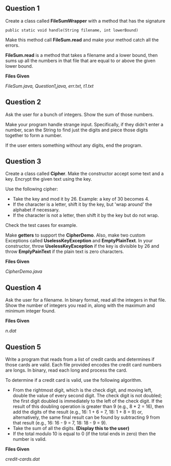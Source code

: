 ## Question 1

Create a class called **FileSumWrapper** with a method that has the signature

`public static void handle(String filename, int lowerBound)`

Make this method call **FileSum.read** and make your method catch all the errors. 

**FileSum.read** is a method that takes a filename and a lower bound, then sums up all the numbers in that file 
that are equal to or above the given lower bound.

**Files Given**

_FileSum.java, Question1,java, err.txt, t1.txt_

## Question 2

Ask the user for a bunch of integers. Show the sum of those numbers. 

Make your program handle strange input. Specifically, if they didn't enter a number, scan the String to find just the 
digits and piece those digits together to form a number.

If the user enters something without any digits, end the program.

## Question 3

Create a class called **Cipher**. Make the constructor accept some text and a key. Encrypt the given text using the key.

Use the following cipher: 

* Take the key and mod it by 26. Example: a key of 30 becomes 4.
* If the character is a letter, shift it by the key, but 'wrap around' the alphabet if necessary.
* If the character is not a letter, then shift it by the key but do not wrap.

Check the test cases for example.

Make **getters** to support the **CipherDemo**. Also, make two custom Exceptions called **UselessKeyException** and 
**EmptyPlainText**. In your constructor, throw **UselessKeyException** if the key is divisible by 26 and throw 
**EmplyPainText** if the plain text is zero characters.

**Files Given**

_CipherDemo.java_

## Question 4

Ask the user for a filename. In binary format, read all the integers in that file. Show the number of integers you 
read in, along with the maximum and minimum integer found.

**Files Given**

_n.dat_

## Question 5

Write a program that reads from a list of credit cards and determines if those cards are valid. Each file provided 
encodes the credit card numbers are longs. In binary, read each long and process the card.

To determine if a credit card is valid, use the following algorithm.

* From the rightmost digit, which is the check digit, and moving left, double the value of every second digit. The 
check digit is not doubled; the first digit doubled is immediately to the left of the check digit. If the result of 
this doubling operation is greater than 9 (e.g., 8 * 2 = 16), then add the digits of the result 
(e.g., 16: 1 + 6 = 7, 18: 1 + 8 = 9) or, alternatively, the same final result can be found by subtracting 9 from that 
result (e.g., 16: 16 - 9 = 7, 18: 18 - 9 = 9).
* Take the sum of all the digits. **(Display this to the user)**
* If the total modulo 10 is equal to 0 (if the total ends in zero) then the number is valid.

**Files Given**

_credit-cards.dat_
